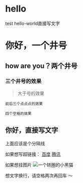 # hello
test
hello-world直接写文字
# 你好，一个井号
## how are you？两个井号
### 三个井号的效果
>大于号的效果
```
前后三个点点点的效果
```
    四个空格的效果
你好，直接写文字
----
上面应该是个分隔线  

如果想写超链接：
[百度](https://www.baidu.com/)
[腾讯](http://www.qq.com/)  

如果想挂图片
![一个转圈的小黑猫](https://assets-cdn.github.com/images/spinners/octocat-spinner-128.gif)


想文字换行，请空格两次再回车
～
